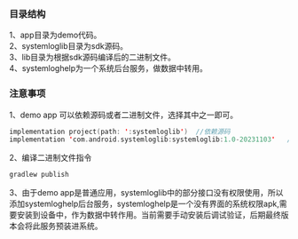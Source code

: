 ### 目录结构  
1、app目录为demo代码。  
2、systemloglib目录为sdk源码。  
3、lib目录为根据sdk源码编译后的二进制文件。  
4、systemloghelp为一个系统后台服务，做数据中转用。  

### 注意事项 
1、demo app 可以依赖源码或者二进制文件，选择其中之一即可。  
```kotlin
implementation project(path: ':systemloglib')  //依赖源码
implementation 'com.android.systemloglib:systemloglib:1.0-20231103'   //依赖二进制文件
```
2、编译二进制文件指令  
```kotlin
gradlew publish  
```
3、由于demo app是普通应用，systemloglib中的部分接口没有权限使用，所以添加systemloghelp后台服务，systemloghelp是一个没有界面的系统权限apk,需要安装到设备中，作为数据中转作用。当前需要手动安装后调试验证，后期最终版本会将此服务预装进系统。  



